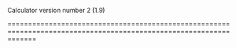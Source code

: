 Calculator version number 2 (1.9)

===================================================================================================================
